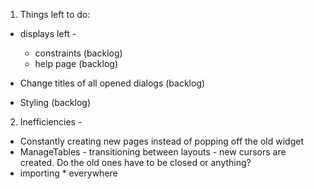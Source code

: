 1. Things left to do: 

  - displays left - 
    - constraints (backlog)
    - help page (backlog)

  - Change titles of all opened dialogs (backlog)

  - Styling (backlog)
  

2. Inefficiencies - 
  - Constantly creating new pages instead of popping off the old widget
  - ManageTables - transitioning between layouts - new cursors are created. Do the old ones have to be closed or anything?  
  - importing * everywhere